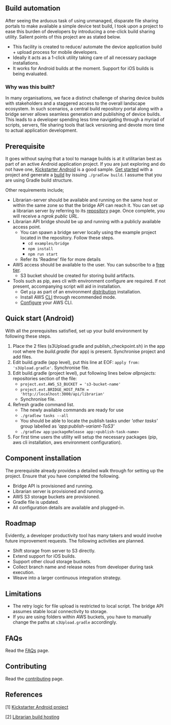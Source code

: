 ## Build automation

After seeing the arduous task of using unmanaged, disparate file sharing portals to make available a simple device test build, I took upon a project to ease this burden of developers by introducing a one-click build sharing utility. Salient points of this project are as stated below.

- This facility is created to reduce/ automate the device application build + upload process for mobile developers.
- Ideally it acts as a 1-click utility taking care of all necessary package installations.
- It works for Android builds at the moment. Support for iOS builds is being evaluated.

### Why was this built?

In many organisations, we face a distinct challenge of sharing device builds with stakeholders and a staggered access to the overall landscape ecosystem. In such scenarios, a central build repository portal along with a bridge server allows seamless generation and publishing of device builds. This leads to a developer spending less time navigating through a myriad of scripts, servers, file sharing tools that lack versioning and devote more time to actual application development.

## Prerequisite

It goes without saying that a tool to manage builds is at it utilitarian best as part of an active Android application project. If you are just exploring and do not have one, [Kickstarter Android](https://github.com/kickstarter/android-oss) is a good sample. [Get started](https://github.com/kickstarter/android-oss) with a project and generate a [build](https://developer.android.com/studio/build/index.html) by issuing `./gradlew build`. I assume that you are using Gradle build structure.

Other requirements include;

- Librarian-server should be available and running on the same host or within the same zone so that the bridge API can reach it. You can set up a librarian server by referring to its [repository](https://github.com/biocross/Librarian) page. Once complete, you will receive a _ngrok public URL_.
- Librarian API bridge should be up and running with a publicly available access point.
    - You can spawn a bridge server locally using the example project located in the repository. Follow these steps.
        - `cd examples/bridge`
        - `npm install`
        - `npm run start`
    - Refer its 'Readme' file for more details
- AWS access should be available to the user. You can subscribe to a [free tier](https://aws.amazon.com/free/).
    - S3 bucket should be created for storing build artifacts.
- Tools such as pip, aws cli with environment configure are required. If not present, accompanying script will aid in installation.
    - Get `pip` as part of an environment [distribution](https://www.anaconda.com/distribution/) installation.
    - Install AWS [CLI](https://docs.aws.amazon.com/cli/latest/userguide/install-cliv2.html) through recommended mode.
    - [Configure](https://docs.aws.amazon.com/cli/latest/userguide/cli-chap-configure.html#cli-quick-configuration) your AWS CLI.

## Quick start (Android)

With all the prerequisites satisfied, set up your build environment by following these steps.

1. Place the 2 files (s3Upload.gradle and publish_checkpoint.sh) in the app root where the _build.gradle_ (for app) is present. Synchronise project and add files.
2. Edit build.gradle (app level), put this line at EOF: `apply from: 's3Upload.gradle'`. Synchronise file.
3. Edit build.gradle (project level), put following lines below _allprojects:_  repositories section of the file: 
    - `project.ext.AWS_S3_BUCKET = 's3-bucket-name'`
    - `project.ext.BRIDGE_HOST_PATH = 'http://localhost:3000/api/librarian'`
    - Synchronise file.
4. Refresh gradle command list.
    - The newly available commands are ready for use
    - `./gradlew tasks --all`
    - You should be able to locate the publish tasks under _'other tasks'_ group labelled as _'app:publish-variant-ToS3'_
    - `./gradlew app:packageRelease app:<publish-task-name>`
5. For first time users the utility will setup the necessary packages (pip, aws cli installation, aws environment configuration).

## Component installation

The prerequisite already provides a detailed walk through for setting up the project. Ensure that you have completed the following.

- Bridge API is provisioned and running.
- Librarian server is provisioned and running.
- AWS S3 storage buckets are provisioned.
- Gradle file is updated.
- All configuration details are available and plugged-in.


## Roadmap
Evidently, a developer productivity tool has many takers and would involve future improvement requests. The following activities are planned.

- Shift storage from server to S3 directly.
- Extend support for iOS builds.
- Support other cloud storage buckets.
- Collect branch name and release notes from developer during task execution.
- Weave into a larger continuous integration strategy.

## Limitations

- The retry logic for file upload is restricted to local script. The bridge API assumes stable local connectivity to storage.
- If you are using folders within AWS buckets, you have to manually change the paths at `s3Upload.gradle` accordingly.

## FAQs

Read the [FAQs](./FAQ.md) page.

## Contributing

Read the [contributing](./CONTRIBUTING.md) page.

## References

[1] [Kickstarter Android project](https://github.com/kickstarter/android-oss)

[2] [Librarian build hosting](https://github.com/biocross/Librarian)



